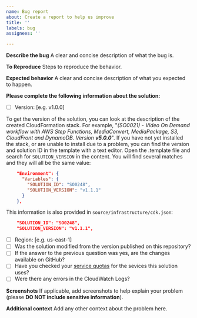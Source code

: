 ```yaml
---
name: Bug report
about: Create a report to help us improve
title: ''
labels: bug
assignees: ''

---
```


**Describe the bug**
A clear and concise description of what the bug is.

**To Reproduce**
Steps to reproduce the behavior.

**Expected behavior**
A clear and concise description of what you expected to happen.

**Please complete the following information about the solution:**
- [ ] Version: [e.g. v1.0.0]

To get the version of the solution, you can look at the description of the created CloudFormation stack. For example, "_(SO0021) - Video On Demand workflow with AWS Step Functions, MediaConvert, MediaPackage, S3, CloudFront and DynamoDB. Version **v5.0.0**_". If you have not yet installed the stack, or are unable to install due to a problem, you can find the version and solution ID in the template with a text editor. Open the .template file and search for `SOLUTION_VERSION` in the content. You will find several matches and they will all be the same value:

```json
    "Environment": {
      "Variables": {
        "SOLUTION_ID": "SO0248",
        "SOLUTION_VERSION": "v1.1.1"
      }
    },
```

This information is also provided in `source/infrastructure/cdk.json`:

```json
    "SOLUTION_ID": "SO0248",
    "SOLUTION_VERSION": "v1.1.1",
```



- [ ] Region: [e.g. us-east-1]
- [ ] Was the solution modified from the version published on this repository?
- [ ] If the answer to the previous question was yes, are the changes available on GitHub?
- [ ] Have you checked your [service quotas](https://docs.aws.amazon.com/general/latest/gr/aws_service_limits.html) for the sevices this solution uses?
- [ ] Were there any errors in the CloudWatch Logs?

**Screenshots**
If applicable, add screenshots to help explain your problem (please **DO NOT include sensitive information**).

**Additional context**
Add any other context about the problem here.
